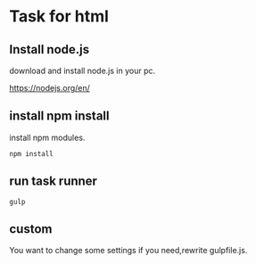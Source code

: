 # Task for html

## Install node.js
download and install node.js in your pc.

https://nodejs.org/en/

## install npm install
install npm modules.

```npm install```

## run task runner
```gulp```

## custom
You want to change some settings if you need,rewrite gulpfile.js.
